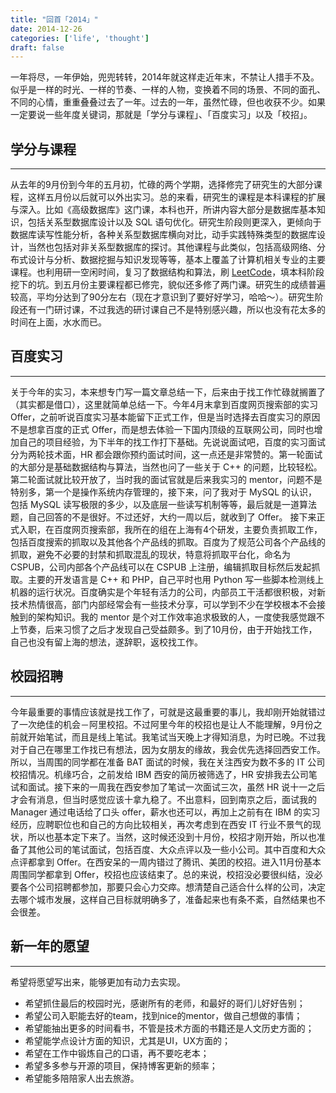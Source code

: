 ```yaml
---
title: "回首「2014」"
date: 2014-12-26
categories: ['life', 'thought']
draft: false
---
```


一年将尽，一年伊始，兜兜转转，2014年就这样走近年末，不禁让人措手不及。似乎是一样的时光、一样的节奏、一样的人物，变换着不同的场景、不同的面孔、不同的心情，重重叠叠过去了一年。过去的一年，虽然忙碌，但也收获不少。如果一定要说一些年度关键词，那就是「学分与课程」、「百度实习」以及「校招」。

## 学分与课程
----------------------

从去年的9月份到今年的五月初，忙碌的两个学期，选择修完了研究生的大部分课程，这样五月份以后就可以外出实习。总的来看，研究生的课程是本科课程的扩展与深入。比如《高级数据库》这门课，本科也开，所讲内容大部分是数据库基本知识，包括关系型数据库设计以及 SQL 语句优化。研究生阶段则更深入，更倾向于数据库读写性能分析，各种关系型数据库横向对比，动手实践特殊类型的数据库设计，当然也包括对非关系型数据库的探讨。其他课程与此类似，包括高级网络、分布式设计与分析、数据挖掘与知识发现等等，基本上覆盖了计算机相关专业的主要课程。也利用研一空闲时间，复习了数据结构和算法，刷 [LeetCode](http://leetcode.com/)，填本科阶段挖下的坑。到五月份主要课程都已修完，貌似还多修了两门课。研究生的成绩普遍较高，平均分达到了90分左右（现在才意识到了要好好学习，哈哈～）。研究生阶段还有一门研讨课，不过我选的研讨课自己不是特别感兴趣，所以也没有花太多的时间在上面，水水而已。

## 百度实习
-----------------------

关于今年的实习，本来想专门写一篇文章总结一下，后来由于找工作忙碌就搁置了（其实都是借口），这里就简单总结一下。今年4月末拿到百度网页搜索部的实习Offer，之前听说百度实习基本能留下正式工作，但是当时选择去百度实习的原因不是想拿百度的正式 Offer，而是想去体验一下国内顶级的互联网公司，同时也增加自己的项目经验，为下半年的找工作打下基础。先说说面试吧，百度的实习面试分为两轮技术面，HR 都会跟你预约面试时间，这一点还是非常赞的。第一轮面试的大部分是基础数据结构与算法，当然也问了一些关于 C++ 的问题，比较轻松。第二轮面试就比较开放了，当时我的面试官就是后来我实习的 mentor，问题不是特别多，第一个是操作系统内存管理的，接下来，问了我对于 MySQL 的认识，包括 MySQL 读写极限的多少，以及底层一些读写机制等等，最后就是一道算法题，自己回答的不是很好。不过还好，大约一周以后，就收到了 Offer。
接下来正式入职，在百度网页搜索部，我所在的组在上海有4个研发，主要负责抓取工作，包括百度搜索的抓取以及其他各个产品线的抓取。百度为了规范公司各个产品线的抓取，避免不必要的封禁和抓取混乱的现状，特意将抓取平台化，命名为 CSPUB，公司内部各个产品线可以在 CSPUB 上注册，编辑抓取目标然后发起抓取。主要的开发语言是 C++ 和 PHP，自己平时也用 Python 写一些脚本检测线上机器的运行状况。百度确实是个年轻有活力的公司，内部员工干活都很积极，对新技术热情很高，部门内部经常会有一些技术分享，可以学到不少在学校根本不会接触到的架构知识。我的 mentor 是个对工作效率追求极致的人，一度使我感觉跟不上节奏，后来习惯了之后才发现自己受益颇多。到了10月份，由于开始找工作，自己也没有留上海的想法，遂辞职，返校找工作。

## 校园招聘
----------------------

今年最重要的事情应该就是找工作了，可就是这最重要的事儿，我却刚开始就错过了一次绝佳的机会－阿里校招。不过阿里今年的校招也是让人不能理解，9月份之前就开始笔试，而且是线上笔试。我笔试当天晚上才得知消息，为时已晚。不过我对于自己在哪里工作找已有想法，因为女朋友的缘故，我会优先选择回西安工作。所以，当周围的同学都在准备 BAT 面试的时候，我在关注西安为数不多的 IT 公司校招情况。机缘巧合，之前发给 IBM 西安的简历被筛选了，HR 安排我去公司笔试和面试。接下来的一周我在西安参加了笔试一次面试三次，虽然 HR 说十一之后才会有消息，但当时感觉应该十拿九稳了。不出意料，回到南京之后，面试我的 Manager 通过电话给了口头 offer，薪水也还可以，再加上之前有在 IBM 的实习经历，应聘职位也和自己的方向比较相关，再次考虑到在西安 IT 行业不景气的现状，所以也基本定下来了。当然，这时候还没到十月份，校招才刚开始，所以也准备了其他公司的笔试面试，包括百度、大众点评以及一些小公司。其中百度和大众点评都拿到 Offer。在西安呆的一周内错过了腾讯、美团的校招。进入11月份基本周围同学都拿到 Offer，校招也应该结束了。总的来说，校招没必要很纠结，没必要各个公司招聘都参加，那要只会心力交瘁。想清楚自己适合什么样的公司，决定去哪个城市发展，这样自己目标就明确多了，准备起来也有条不紊，自然结果也不会很差。

## 新一年的愿望
-----------------------

希望将愿望写出来，能够更加有动力去实现。

* 希望抓住最后的校园时光，感谢所有的老师，和最好的哥们儿好好告别；
* 希望公司入职能去好的team，找到nice的mentor，做自己想做的事情；
* 希望能抽出更多的时间看书，不管是技术方面的书籍还是人文历史方面的；
* 希望能学点设计方面的知识，尤其是UI，UX方面的；
* 希望在工作中锻炼自己的口语，再不要吃老本；
* 希望多多参与开源的项目，保持博客更新的频率；
* 希望能多陪陪家人出去旅游。
